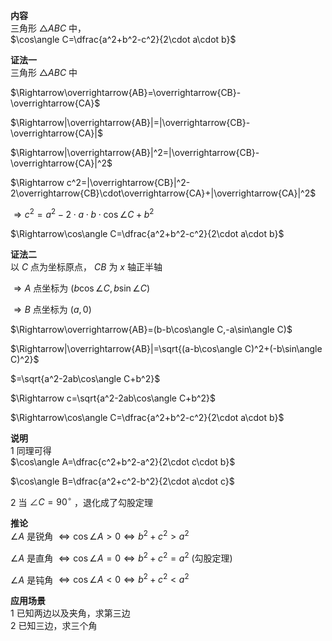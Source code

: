 **内容**  
三角形 $\triangle ABC$ 中，  
$\cos\angle C=\dfrac{a^2+b^2-c^2}{2\cdot a\cdot b}$  
  
**证法一**  
三角形 $\triangle ABC$ 中  
  
$\Rightarrow\overrightarrow{AB}=\overrightarrow{CB}-\overrightarrow{CA}$  
  
$\Rightarrow|\overrightarrow{AB}|=|\overrightarrow{CB}-\overrightarrow{CA}|$  
  
$\Rightarrow|\overrightarrow{AB}|^2=|\overrightarrow{CB}-\overrightarrow{CA}|^2$  
  
$\Rightarrow c^2=|\overrightarrow{CB}|^2-2\overrightarrow{CB}\cdot\overrightarrow{CA}+|\overrightarrow{CA}|^2$  
  
$\Rightarrow c^2=a^2-2\cdot a\cdot b\cdot\cos\angle C+b^2$  
  
$\Rightarrow\cos\angle C=\dfrac{a^2+b^2-c^2}{2\cdot a\cdot b}$  
  
**证法二**  
以 $C$ 点为坐标原点， $CB$ 为 $x$ 轴正半轴  
  
$\Rightarrow A$ 点坐标为 $(b\cos\angle C,b\sin\angle C)$  
  
$\Rightarrow B$ 点坐标为 $(a,0)$  
  
$\Rightarrow\overrightarrow{AB}=(b-b\cos\angle C,-a\sin\angle C)$  
  
$\Rightarrow|\overrightarrow{AB}|=\sqrt{(a-b\cos\angle C)^2+(-b\sin\angle C)^2}$  
  
$=\sqrt{a^2-2ab\cos\angle C+b^2}$  
  
$\Rightarrow c=\sqrt{a^2-2ab\cos\angle C+b^2}$  
  
$\Rightarrow\cos\angle C=\dfrac{a^2+b^2-c^2}{2\cdot a\cdot b}$  
  
**说明**  
1 同理可得  
$\cos\angle A=\dfrac{c^2+b^2-a^2}{2\cdot c\cdot b}$  
  
$\cos\angle B=\dfrac{a^2+c^2-b^2}{2\cdot a\cdot c}$  
  
2 当 $\angle C=90^\circ$ ，退化成了勾股定理  
  
**推论**  
$\angle A$ 是锐角 $\Leftrightarrow\cos\angle A>0\Leftrightarrow b^2+c^2>a^2$  
  
$\angle A$ 是直角 $\Leftrightarrow\cos\angle A=0\Leftrightarrow b^2+c^2=a^2$ (勾股定理)  
  
$\angle A$ 是钝角 $\Leftrightarrow\cos\angle A<0\Leftrightarrow b^2+c^2<a^2$  
  
**应用场景**  
1 已知两边以及夹角，求第三边  
2 已知三边，求三个角  
